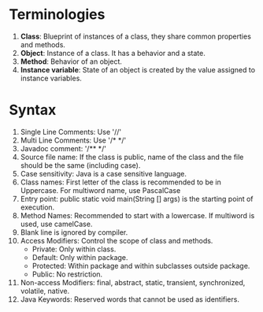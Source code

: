 # Terminologies
1. **Class**: Blueprint of instances of a class, they share common properties and methods.
2. **Object**: Instance of a class. It has a behavior and a state.
3. **Method**: Behavior of an object.
4. **Instance variable**: State of an object is created by the value assigned to instance variables.

# Syntax
1. Single Line Comments: Use '//'
2. Multi Line Comments: Use '/* */'
3. Javadoc comment: '/** */'
4. Source file name: If the class is public, name of the class and the file should be the same (including case).
5. Case sensitivity: Java is a case sensitive language.
6. Class names: First letter of the class is recommended to be in Uppercase. For multiword name, use PascalCase
7. Entry point: public static void main(String [] args) is the starting point of execution.
8. Method Names: Recommended to start with a lowercase. If multiword is used, use camelCase.
9. Blank line is ignored by compiler.
10. Access Modifiers: Control the scope of class and methods.
    - Private: Only within class.
    - Default: Only within package.
    - Protected: Within package and within subclasses outside package.
    - Public: No restriction.
11. Non-access Modifiers: final, abstract, static, transient, synchronized, volatile, native.
12. Java Keywords: Reserved words that cannot be used as identifiers.